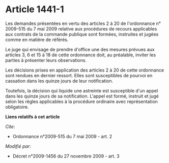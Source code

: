 # Article 1441-1

Les demandes présentées en vertu des articles 2 à 20 de l'ordonnance n° 2009-515 du 7 mai 2009 relative aux procédures de
recours applicables aux contrats de la commande publique sont formées, instruites et jugées comme en matière de référés. 

Le juge qui envisage de prendre d'office une des mesures prévues aux articles 3, 6 et 15 à 18 de cette ordonnance doit, au
préalable, inviter les parties à présenter leurs observations. 

Les décisions prises en application des articles 2 à 20 de cette ordonnance sont rendues en dernier ressort. Elles sont
susceptibles de pourvoi en cassation dans les quinze jours de leur notification. 

Toutefois, la décision qui liquide une astreinte est susceptible d'un appel dans les quinze jours de sa notification. L'appel
est formé, instruit et jugé selon les règles applicables à la procédure ordinaire avec représentation obligatoire.

**Liens relatifs à cet article**

_Cite_:

  - Ordonnance n°2009-515 du 7 mai 2009 - art. 2

_Modifié par_:

  - Décret n°2009-1456 du 27 novembre 2009 - art. 3
